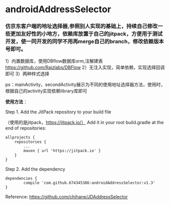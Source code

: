 # androidAddressSelector
### 仿京东客户端的地址选择器,参照别人实现的基础上，持续自己修改一些更加友好性的小地方，依赖库放置于自己的jitpack，方便用于测试开发，使一同开发的同学不用再merge自己的branch，修改依赖版本号即可。

1）内置数据库，使用DBflow数据库orm,注解建表 https://github.com/Raizlabs/DBFlow
2）无注入实现，简单依赖，实现选择回调即可
3）两种样式选择

ps：mainActivity，secondActivity展示为不同的使用地址选择器方法，使用时，根据自己的activity实现依赖library库即可

**使用方法**：

Step 1. Add the JitPack repository to your build file


（使用的是jitpack，https://jitpack.io/）
Add it in your root build.gradle at the end of repositories:

	allprojects {
		repositories {
			...
			maven { url 'https://jitpack.io' }
		}
	}

Step 2. Add the dependency

	dependencies {
	        compile 'com.github.674345386:androidAddressSelector:v1.3'
	}



Reference: https://github.com/chihane/JDAddressSelector
